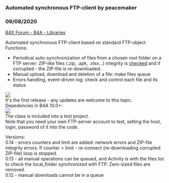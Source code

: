 ### Automated synchronous FTP-client by peacemaker
### 09/08/2020
[B4X Forum - B4A - Libraries](https://www.b4x.com/android/forum/threads/122000/)

Automated synchronous FTP-client based on standard FTP-object.  
Functions:  

- Periodical auto-synchronization of files from a chosen root folder on a FTP server: ZIP-like files (.zip, .apk, .xlsx…) integrity is [checked](https://www.b4x.com/android/forum/threads/how-to-check-if-a-file-is-zip-archive-without-unpacking.121885/) and if corrupted - the ZIP-file is re-downloaded.
- Manual upload, download and deletion of a file: make files queue
- Errors handling, event-driven log: check and control each file and its status

![](https://www.b4x.com/android/forum/attachments/99672)  
It's the first release - any updates are welcome to this topic.  
Depedencies in B4A 10.0+:  
![](https://www.b4x.com/android/forum/attachments/99673)  
The class is included into a test project.  
Note that you need your own FTP-server account to test, setting the host, login, password of it into the code.  
  
Versions:  
0.14 - errors counters and limit are added: network errors and ZIP-file integrity errors. If counter > limit - re-connect (re-downloading corrupted ZIP-file) loop is stopped.  
0.13 - all manual operations can be queued, and Activity is with the files list to check the local\_folder synchronized with FTP. Zero-sized files are removed.  
0.12 - manual downloads cannot be in a queue